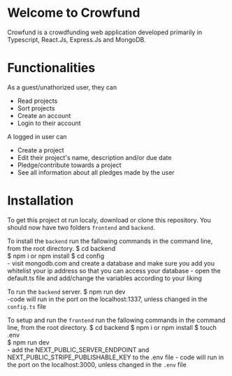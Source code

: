 # Welcome to Crowfund

Crowfund is a crowdfunding web application developed primarily in Typescript, React.Js, Express.Js and MongoDB.

# Functionalities

As a guest/unathorized user, they can

- Read projects
- Sort projects
- Create an account
- Login to their account

A logged in user can

- Create a project
- Edit their project's name, description and/or due date
- Pledge/contribute towards a project
- See all information about all pledges made by the user

# Installation

To get this project ot run localy, download or clone this repository. You should now have two folders `frontend` and `backend`.

To install the `backend` run the fallowing commands in the command line, from the root directory.
    $ cd backend        
    $ npm i or npm install
    $ cd config         
    - visit mongodb.com and create a database and make sure you add you whitelist your ip address so that you can access your database
    - open the default.ts file and add/change the variables according to your liking

To run the `backend` server.
    $ npm run dev         
    -code will run in the port on the localhost:1337, unless changed in the `config.ts` file


To setup and run the `frontend` run the fallowing commands in the command line, from the root directory.
    $ cd backend
    $ npm i or npm install
    $ touch .env            
    $ npm run dev           
    - add the NEXT_PUBLIC_SERVER_ENDPOINT and NEXT_PUBLIC_STRIPE_PUBLISHABLE_KEY to the .env file
    - code will run in the port on the localhost:3000, unless changed in the `.env` file






